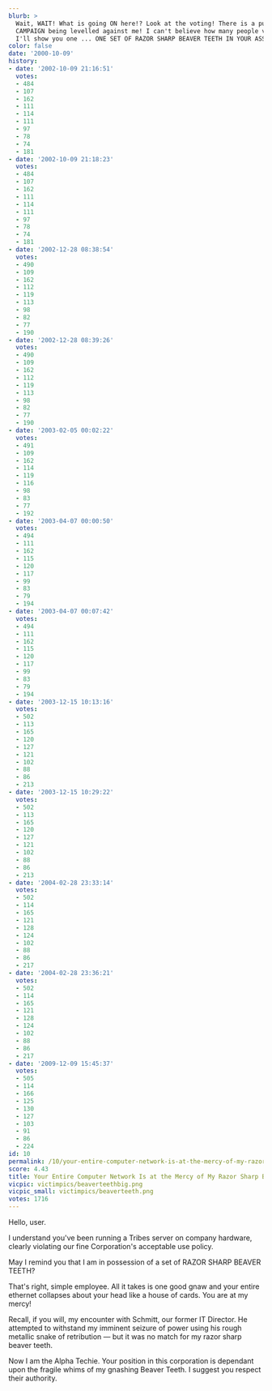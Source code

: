 ```yaml
---
blurb: >
  Wait, WAIT! What is going ON here!? Look at the voting! There is a purposeful SMEAR
  CAMPAIGN being levelled against me! I can't believe how many people voted "1." One?
  I'll show you one ... ONE SET OF RAZOR SHARP BEAVER TEETH IN YOUR ASS!!
color: false
date: '2000-10-09'
history:
- date: '2002-10-09 21:16:51'
  votes:
  - 484
  - 107
  - 162
  - 111
  - 114
  - 111
  - 97
  - 78
  - 74
  - 181
- date: '2002-10-09 21:18:23'
  votes:
  - 484
  - 107
  - 162
  - 111
  - 114
  - 111
  - 97
  - 78
  - 74
  - 181
- date: '2002-12-28 08:38:54'
  votes:
  - 490
  - 109
  - 162
  - 112
  - 119
  - 113
  - 98
  - 82
  - 77
  - 190
- date: '2002-12-28 08:39:26'
  votes:
  - 490
  - 109
  - 162
  - 112
  - 119
  - 113
  - 98
  - 82
  - 77
  - 190
- date: '2003-02-05 00:02:22'
  votes:
  - 491
  - 109
  - 162
  - 114
  - 119
  - 116
  - 98
  - 83
  - 77
  - 192
- date: '2003-04-07 00:00:50'
  votes:
  - 494
  - 111
  - 162
  - 115
  - 120
  - 117
  - 99
  - 83
  - 79
  - 194
- date: '2003-04-07 00:07:42'
  votes:
  - 494
  - 111
  - 162
  - 115
  - 120
  - 117
  - 99
  - 83
  - 79
  - 194
- date: '2003-12-15 10:13:16'
  votes:
  - 502
  - 113
  - 165
  - 120
  - 127
  - 121
  - 102
  - 88
  - 86
  - 213
- date: '2003-12-15 10:29:22'
  votes:
  - 502
  - 113
  - 165
  - 120
  - 127
  - 121
  - 102
  - 88
  - 86
  - 213
- date: '2004-02-28 23:33:14'
  votes:
  - 502
  - 114
  - 165
  - 121
  - 128
  - 124
  - 102
  - 88
  - 86
  - 217
- date: '2004-02-28 23:36:21'
  votes:
  - 502
  - 114
  - 165
  - 121
  - 128
  - 124
  - 102
  - 88
  - 86
  - 217
- date: '2009-12-09 15:45:37'
  votes:
  - 505
  - 114
  - 166
  - 125
  - 130
  - 127
  - 103
  - 91
  - 86
  - 224
id: 10
permalink: /10/your-entire-computer-network-is-at-the-mercy-of-my-razor-sharp-beaver-teeth/
score: 4.43
title: Your Entire Computer Network Is at the Mercy of My Razor Sharp Beaver Teeth
vicpic: victimpics/beaverteethbig.png
vicpic_small: victimpics/beaverteeth.png
votes: 1716
---
```


Hello, user.

I understand you've been running a Tribes server on company hardware,
clearly violating our fine Corporation's acceptable use policy.

May I remind you that I am in possession of a set of RAZOR SHARP BEAVER
TEETH?

That's right, simple employee. All it takes is one good gnaw and your
entire ethernet collapses about your head like a house of cards. You are
at my mercy!

Recall, if you will, my encounter with Schmitt, our former IT Director.
He attempted to withstand my imminent seizure of power using his rough
metallic snake of retribution — but it was no match for my razor sharp
beaver teeth.

Now I am the Alpha Techie. Your position in this corporation is
dependant upon the fragile whims of my gnashing Beaver Teeth. I suggest
you respect their authority.